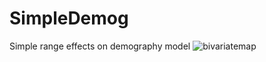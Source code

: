 # SimpleDemog
Simple range effects on demography model
![bivariatemap](https://cloud.githubusercontent.com/assets/6601105/8219241/9c5ce406-1516-11e5-8033-a06ad4f6ba84.png)
